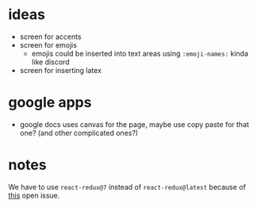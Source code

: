 # ideas

- screen for accents
- screen for emojis
  - emojis could be inserted into text areas using `:emoji-names:` kinda like discord
- screen for inserting latex

# google apps

- google docs uses canvas for the page, maybe use copy paste for that one? (and other complicated ones?)

# notes

We have to use `react-redux@7` instead of `react-redux@latest` because of [this](https://github.com/tshaddix/webext-redux/issues/280) open issue.
